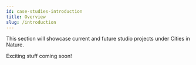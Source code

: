 ```yaml
---
id: case-studies-introduction
title: Overview 
slug: /introduction
---
```


This section will showcase current and future studio projects under Cities in Nature.

Exciting stuff coming soon! 
